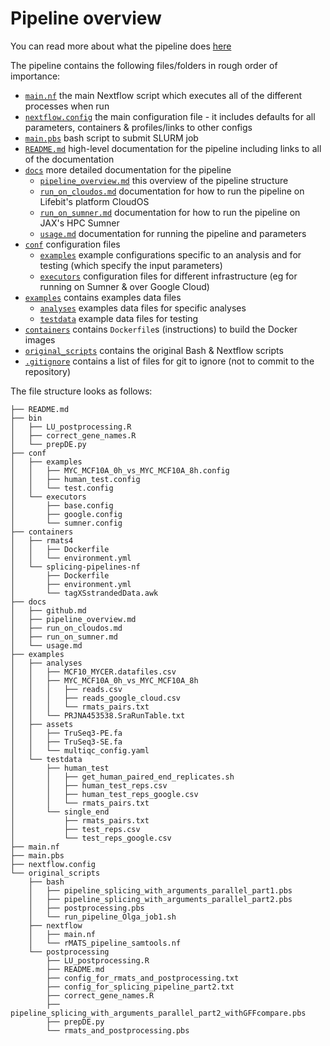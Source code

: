 # Pipeline overview

You can read more about what the pipeline does [here](../README.md#introduction)

The pipeline contains the following files/folders in rough order of importance:

- [`main.nf`](../main.nf) the main Nextflow script which executes all of the different processes when run
- [`nextflow.config`](../nextflow.config) the main configuration file - it includes defaults for all parameters, containers & profiles/links to other configs
- [`main.pbs`](../main.pbs) bash script to submit SLURM job
- [`README.md`](../README.md) high-level documentation for the pipeline including links to all of the documentation
- [`docs`](../docs) more detailed documentation for the pipeline
    - [`pipeline_overview.md`](pipeline_overview.md) this overview of the pipeline structure
    - [`run_on_cloudos.md`](run_on_cloudos.md) documentation for how to run the pipeline on Lifebit's platform CloudOS
    - [`run_on_sumner.md`](run_on_sumner.md) documentation for how to run the pipeline on JAX's HPC Sumner
    - [`usage.md`](usage.md) documentation for running the pipeline and parameters
- [`conf`](../conf) configuration files
    - [`examples`](../conf/examples) example configurations specific to an analysis and for testing (which specify the input parameters)
    - [`executors`](../conf/executors) configuration files for different infrastructure (eg for running on Sumner & over Google Cloud)
- [`examples`](../examples) contains examples data files
    - [`analyses`](../examples/analyses) examples data files for specific analyses
    - [`testdata`](../examples/testdata) example data files for testing
- [`containers`](../containers) contains `Dockerfile`s (instructions) to build the Docker images
- [`original_scripts`](../original_scripts) contains the original Bash & Nextflow scripts
- [`.gitignore`](../.gitignore) contains a list of files for git to ignore (not to commit to the repository)


The file structure looks as follows:
```
├── README.md
├── bin
│   ├── LU_postprocessing.R
│   ├── correct_gene_names.R
│   └── prepDE.py
├── conf
│   ├── examples
│   │   ├── MYC_MCF10A_0h_vs_MYC_MCF10A_8h.config
│   │   ├── human_test.config
│   │   └── test.config
│   └── executors
│       ├── base.config
│       ├── google.config
│       └── sumner.config
├── containers
│   ├── rmats4
│   │   ├── Dockerfile
│   │   └── environment.yml
│   └── splicing-pipelines-nf
│       ├── Dockerfile
│       ├── environment.yml
│       └── tagXSstrandedData.awk
├── docs
│   ├── github.md
│   ├── pipeline_overview.md
│   ├── run_on_cloudos.md
│   ├── run_on_sumner.md
│   └── usage.md
├── examples
│   ├── analyses
│   │   ├── MCF10_MYCER.datafiles.csv
│   │   ├── MYC_MCF10A_0h_vs_MYC_MCF10A_8h
│   │   │   ├── reads.csv
│   │   │   ├── reads_google_cloud.csv
│   │   │   └── rmats_pairs.txt
│   │   └── PRJNA453538.SraRunTable.txt
│   ├── assets
│   │   ├── TruSeq3-PE.fa
│   │   ├── TruSeq3-SE.fa
│   │   └── multiqc_config.yaml
│   └── testdata
│       ├── human_test
│       │   ├── get_human_paired_end_replicates.sh
│       │   ├── human_test_reps.csv
│       │   ├── human_test_reps_google.csv
│       │   └── rmats_pairs.txt
│       └── single_end
│           ├── rmats_pairs.txt
│           ├── test_reps.csv
│           └── test_reps_google.csv
├── main.nf
├── main.pbs
├── nextflow.config
└── original_scripts
    ├── bash
    │   ├── pipeline_splicing_with_arguments_parallel_part1.pbs
    │   ├── pipeline_splicing_with_arguments_parallel_part2.pbs
    │   ├── postprocessing.pbs
    │   └── run_pipeline_Olga_job1.sh
    ├── nextflow
    │   ├── main.nf
    │   └── rMATS_pipeline_samtools.nf
    └── postprocessing
        ├── LU_postprocessing.R
        ├── README.md
        ├── config_for_rmats_and_postprocessing.txt
        ├── config_for_splicing_pipeline_part2.txt
        ├── correct_gene_names.R
        ├── pipeline_splicing_with_arguments_parallel_part2_withGFFcompare.pbs
        ├── prepDE.py
        └── rmats_and_postprocessing.pbs
```